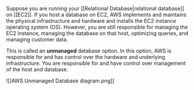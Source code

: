 Suppose you are running your [[Relational Database|relational database]] on [[EC2]]. If you host a database on EC2, AWS implements and maintains the physical infrastructure and hardware and installs the EC2 instance operating system (OS). However, you are still responsible for managing the EC2 instance, managing the database on that host, optimizing queries, and managing customer data.  
  
This is called an **unmanaged** database option. In this option, AWS is responsible for and has control over the hardware and underlying infrastructure. You are responsible for and have control over management of the host and database.

![[AWS Unmanaged Database diagram.png]]

